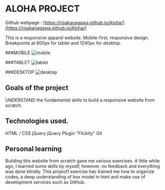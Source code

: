 # ALOHA PROJECT

Github webpage : [https://risakanagawa.github.io/Aloha/](https://risakanagawa.github.io/Aloha/)

This is a responsive apparel website.
Mobile-first, responsive design. Breakpoints at 600px for tablet and 1240px for desktop.

###MOBILE
![mobile](https://user-images.githubusercontent.com/30381475/52098938-e6871000-2585-11e9-92c6-3563b170da76.png)

###TABLET
![tablet](https://user-images.githubusercontent.com/30381475/52098934-e129c580-2585-11e9-8e3a-2de885db2e96.png)

###DESKTOP
![desktop](https://user-images.githubusercontent.com/30381475/52098939-e6871000-2585-11e9-9845-5a532195c6ed.png)

## Goals of the project

UNDERSTAND the fundamental skills to build a responsive website from scratch.

## Technologies used.

HTML / CSS
jQuery
jQuery Plugin "Flickity"
Git

## Personal learning

Building this website from scratch gave me various exercises.
A little while ago, I learned some skills by myself, however, no feedback and everything was done blindly. This project1 exercise has trained me how to organize codes, a deep understanding of box model in html and make use of development services such as GitHub.
